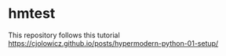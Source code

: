 # hmtest
This repository follows this tutorial https://cjolowicz.github.io/posts/hypermodern-python-01-setup/
